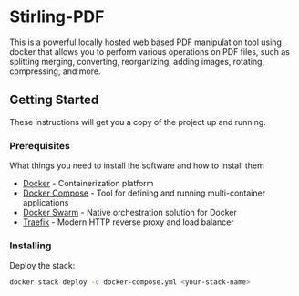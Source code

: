 # Stirling-PDF

This is a powerful locally hosted web based PDF manipulation tool using docker that allows you to perform various operations on PDF files, such as splitting merging, converting, reorganizing, adding images, rotating, compressing, and more.

## Getting Started

These instructions will get you a copy of the project up and running.

### Prerequisites

What things you need to install the software and how to install them

* [Docker](https://www.docker.com/) - Containerization platform
* [Docker Compose](https://docs.docker.com/compose/) - Tool for defining and running multi-container applications
* [Docker Swarm](https://docs.docker.com/engine/swarm/) - Native orchestration solution for Docker
* [Traefik](https://traefik.io/) - Modern HTTP reverse proxy and load balancer

### Installing

Deploy the stack:

```bash
docker stack deploy -c docker-compose.yml <your-stack-name>
```
